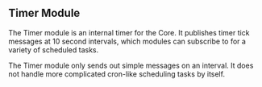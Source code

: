 ﻿## Timer Module

The Timer module is an internal timer for the Core. It publishes timer tick messages at 10 second intervals, which modules can subscribe to for a variety of scheduled tasks.

The Timer module only sends out simple messages on an interval. It does not handle more complicated cron-like scheduling tasks by itself. 

